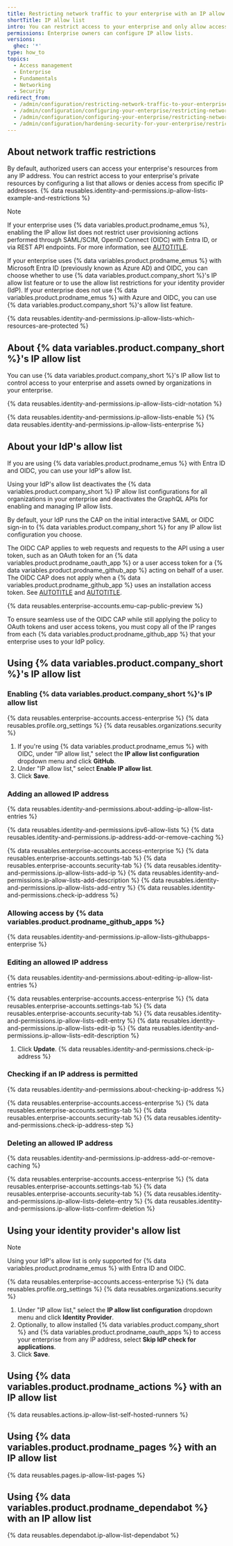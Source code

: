 ```yaml
---
title: Restricting network traffic to your enterprise with an IP allow list
shortTitle: IP allow list
intro: You can restrict access to your enterprise and only allow access to your resources from specified IP addresses by using an IP allow list.
permissions: Enterprise owners can configure IP allow lists.
versions:
  ghec: '*'
type: how_to
topics:
  - Access management
  - Enterprise
  - Fundamentals
  - Networking
  - Security
redirect_from:
  - /admin/configuration/restricting-network-traffic-to-your-enterprise
  - /admin/configuration/configuring-your-enterprise/restricting-network-traffic-to-your-enterprise
  - /admin/configuration/configuring-your-enterprise/restricting-network-traffic-to-your-enterprise-with-an-ip-allow-list
  - /admin/configuration/hardening-security-for-your-enterprise/restricting-network-traffic-to-your-enterprise-with-an-ip-allow-list
---
```


## About network traffic restrictions

By default, authorized users can access your enterprise's resources from any IP address. You can restrict access to your enterprise's private resources by configuring a list that allows or denies access from specific IP addresses. {% data reusables.identity-and-permissions.ip-allow-lists-example-and-restrictions %}

> [!NOTE]
> If your enterprise uses {% data variables.product.prodname_emus %}, enabling the IP allow list does not restrict user provisioning actions performed through SAML/SCIM, OpenID Connect (OIDC) with Entra ID, or via REST API endpoints. For more information, see [AUTOTITLE](/admin/managing-iam/provisioning-user-accounts-with-scim).

If your enterprise uses {% data variables.product.prodname_emus %} with Microsoft Entra ID (previously known as Azure AD) and OIDC, you can choose whether to use {% data variables.product.company_short %}'s IP allow list feature or to use the allow list restrictions for your identity provider (IdP). If your enterprise does not use {% data variables.product.prodname_emus %} with Azure and OIDC, you can use {% data variables.product.company_short %}'s allow list feature.

{% data reusables.identity-and-permissions.ip-allow-lists-which-resources-are-protected %}

## About {% data variables.product.company_short %}'s IP allow list

You can use {% data variables.product.company_short %}'s IP allow list to control access to your enterprise and assets owned by organizations in your enterprise.

{% data reusables.identity-and-permissions.ip-allow-lists-cidr-notation %}

{% data reusables.identity-and-permissions.ip-allow-lists-enable %} {% data reusables.identity-and-permissions.ip-allow-lists-enterprise %}

## About your IdP's allow list

If you are using {% data variables.product.prodname_emus %} with Entra ID and OIDC, you can use your IdP's allow list.

Using your IdP's allow list deactivates the {% data variables.product.company_short %} IP allow list configurations for all organizations in your enterprise and deactivates the GraphQL APIs for enabling and managing IP allow lists.

By default, your IdP runs the CAP on the initial interactive SAML or OIDC sign-in to {% data variables.product.company_short %} for any IP allow list configuration you choose.

The OIDC CAP applies to web requests and requests to the API using a user token, such as an OAuth token for an {% data variables.product.prodname_oauth_app %} or a user access token for a {% data variables.product.prodname_github_app %} acting on behalf of a user. The OIDC CAP does not apply when a {% data variables.product.prodname_github_app %} uses an installation access token. See [AUTOTITLE](/apps/creating-github-apps/authenticating-with-a-github-app/about-authentication-with-a-github-app) and [AUTOTITLE](/enterprise-cloud@latest/admin/identity-and-access-management/using-enterprise-managed-users-for-iam/about-support-for-your-idps-conditional-access-policy#github-apps-and-oauth-apps).

{% data reusables.enterprise-accounts.emu-cap-public-preview %}

To ensure seamless use of the OIDC CAP while still applying the policy to OAuth tokens and user access tokens, you must copy all of the IP ranges from each {% data variables.product.prodname_github_app %} that your enterprise uses to your IdP policy.

## Using {% data variables.product.company_short %}'s IP allow list

### Enabling {% data variables.product.company_short %}'s IP allow list

{% data reusables.enterprise-accounts.access-enterprise %}
{% data reusables.profile.org_settings %}
{% data reusables.organizations.security %}
1. If you're using {% data variables.product.prodname_emus %} with OIDC, under "IP allow list," select the **IP allow list configuration** dropdown menu and click **GitHub**.
1. Under "IP allow list," select **Enable IP allow list**.
1. Click **Save**.

### Adding an allowed IP address

{% data reusables.identity-and-permissions.about-adding-ip-allow-list-entries %}

{% data reusables.identity-and-permissions.ipv6-allow-lists %}
{% data reusables.identity-and-permissions.ip-address-add-or-remove-caching %}

{% data reusables.enterprise-accounts.access-enterprise %}
{% data reusables.enterprise-accounts.settings-tab %}
{% data reusables.enterprise-accounts.security-tab %}
{% data reusables.identity-and-permissions.ip-allow-lists-add-ip %}
{% data reusables.identity-and-permissions.ip-allow-lists-add-description %}
{% data reusables.identity-and-permissions.ip-allow-lists-add-entry %}
{% data reusables.identity-and-permissions.check-ip-address %}

### Allowing access by {% data variables.product.prodname_github_apps %}

{% data reusables.identity-and-permissions.ip-allow-lists-githubapps-enterprise %}

### Editing an allowed IP address

{% data reusables.identity-and-permissions.about-editing-ip-allow-list-entries %}

{% data reusables.enterprise-accounts.access-enterprise %}
{% data reusables.enterprise-accounts.settings-tab %}
{% data reusables.enterprise-accounts.security-tab %}
{% data reusables.identity-and-permissions.ip-allow-lists-edit-entry %}
{% data reusables.identity-and-permissions.ip-allow-lists-edit-ip %}
{% data reusables.identity-and-permissions.ip-allow-lists-edit-description %}
1. Click **Update**.
{% data reusables.identity-and-permissions.check-ip-address %}

### Checking if an IP address is permitted

{% data reusables.identity-and-permissions.about-checking-ip-address %}

{% data reusables.enterprise-accounts.access-enterprise %}
{% data reusables.enterprise-accounts.settings-tab %}
{% data reusables.enterprise-accounts.security-tab %}
{% data reusables.identity-and-permissions.check-ip-address-step %}

### Deleting an allowed IP address

{% data reusables.identity-and-permissions.ip-address-add-or-remove-caching %}

{% data reusables.enterprise-accounts.access-enterprise %}
{% data reusables.enterprise-accounts.settings-tab %}
{% data reusables.enterprise-accounts.security-tab %}
{% data reusables.identity-and-permissions.ip-allow-lists-delete-entry %}
{% data reusables.identity-and-permissions.ip-allow-lists-confirm-deletion %}

## Using your identity provider's allow list

> [!NOTE]
> Using your IdP's allow list is only supported for {% data variables.product.prodname_emus %} with Entra ID and OIDC.

{% data reusables.enterprise-accounts.access-enterprise %}
{% data reusables.profile.org_settings %}
{% data reusables.organizations.security %}
1. Under "IP allow list," select the **IP allow list configuration** dropdown menu and click **Identity Provider**.
1. Optionally, to allow installed {% data variables.product.company_short %} and {% data variables.product.prodname_oauth_apps %} to access your enterprise from any IP address, select **Skip IdP check for applications**.
1. Click **Save**.

## Using {% data variables.product.prodname_actions %} with an IP allow list

{% data reusables.actions.ip-allow-list-self-hosted-runners %}

## Using {% data variables.product.prodname_pages %} with an IP allow list

{% data reusables.pages.ip-allow-list-pages %}

## Using {% data variables.product.prodname_dependabot %} with an IP allow list

{% data reusables.dependabot.ip-allow-list-dependabot %}
